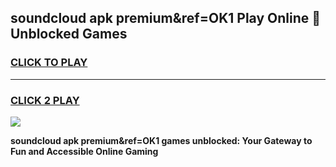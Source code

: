 
## soundcloud apk premium&ref=OK1 Play Online 👋 Unblocked Games
<h3>
<a href="https://premium.freeplayer.one?title=soundcloud_apk_premium&ref=OK1&ref=19F">CLICK TO PLAY</a></h3>
<hr>

<h3>
<a href="https://premium.freeplayer.one?title=soundcloud_apk_premium&ref=OK1&ref=19F">CLICK 2 PLAY</a>
  
</h3>

<a href="https://premium.freeplayer.one?title=soundcloud_apk_premium&ref=OK1&ref=19F"><img src="https://clearcache.store/games.png"></a>


**soundcloud apk premium&ref=OK1 games unblocked: Your Gateway to Fun and Accessible Online Gaming**
